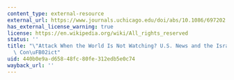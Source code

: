 ```yaml
---
content_type: external-resource
external_url: https://www.journals.uchicago.edu/doi/abs/10.1086/697202
has_external_license_warning: true
license: https://en.wikipedia.org/wiki/All_rights_reserved
status: ''
title: "\"Attack When the World Is Not Watching? U.S. News and the Israeli-Palestinian\
  \ Con\uFB02ict"
uid: 440b0e9a-d658-48fc-80fe-312edb5e0c74
wayback_url: ''
---
```

